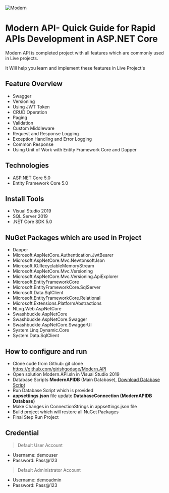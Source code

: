 ![Modern](https://github.com/saineshwar/Modern.API/blob/main/Modern.API.png)

# Modern API- Quick Guide for Rapid APIs Development in ASP.NET Core 
Modern API is completed project with all features which are commonly used in Live projects.

It Will help you learn and implement these features in Live Project's


## Feature Overview 

* Swagger
* Versioning
* Using JWT Token
* CRUD Operation
* Paging
* Validation
* Custom Middleware
* Request and Response Logging
* Exception Handling and Error Logging
* Common Response 
* Using Unit of Work with Entity Framework Core and Dapper

## Technologies
* ASP.NET Core 5.0
* Entity Framework Core 5.0

## Install Tools
* Visual Studio 2019
* SQL Server 2019
* .NET Core SDK 5.0

## NuGet Packages which are used in Project
* Dapper	
* Microsoft.AspNetCore.Authentication.JwtBearer
* Microsoft.AspNetCore.Mvc.NewtonsoftJson
* Microsoft.IO.RecyclableMemoryStream
* Microsoft.AspNetCore.Mvc.Versioning
* Microsoft.AspNetCore.Mvc.Versioning.ApiExplorer
* Microsoft.EntityFrameworkCore
* Microsoft.EntityFrameworkCore.SqlServer
* Microsoft.Data.SqlClient
* Microsoft.EntityFrameworkCore.Relational
* Microsoft.Extensions.PlatformAbstractions
* NLog.Web.AspNetCore
* Swashbuckle.AspNetCore
* Swashbuckle.AspNetCore.Swagger
* Swashbuckle.AspNetCore.SwaggerUI
* System.Linq.Dynamic.Core
* System.Data.SqlClient

## How to configure and run
* Clone code from Github: git clone https://github.com/girishgodage/Modern.API
* Open solution Modern.API.sln in Visual Studio 2019
* Database Scripts **ModernAPIDB** (Main Database), [Download Database Script](https://github.com/girishgodage/Modern.API/tree/main/Database_Script)
* Run Database Script which is provided
* **appsettings.json** file update **DatabaseConnection (ModernAPIDB Database)** 
* Make Changes in ConnectionStrings in appsettings.json file
* Build project which will restore all NuGet Packages
* Final Step Run Project

## Credential

> Default User Account
* Username: demouser
* Password: Pass@123

> Default Administrator Account
* Username: demoadmin
* Password: Pass@123


